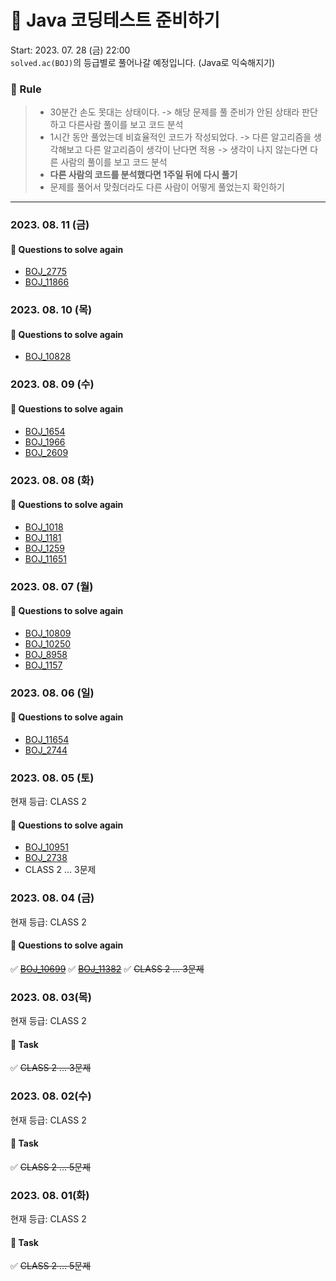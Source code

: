 # 🚀 Java 코딩테스트 준비하기 

Start: 2023. 07. 28 (금) 22:00 <br>
`solved.ac(BOJ)`의 등급별로 풀어나갈 예정입니다. (Java로 익숙해지기)

 ### 📝 Rule
> - 30분간 손도 못대는 상태이다. -> 해당 문제를 풀 준비가 안된 상태라 판단하고 다른사람 풀이를 보고 코드 분석
> - 1시간 동안 풀었는데 비효율적인 코드가 작성되었다. -> 다른 알고리즘을 생각해보고 다른 알고리즘이 생각이 난다면 적용 -> 생각이 나지 않는다면 다른 사람의 풀이를 보고 코드 분석
> - **다른 사람의 코드를 분석했다면 1주일 뒤에 다시 풀기**
> - 문제를 풀어서 맞췄더라도 다른 사람이 어떻게 풀었는지 확인하기

----
### 2023. 08. 11 (금)
#### 👀 Questions to solve again
- [BOJ_2775](https://www.acmicpc.net/problem/2775)
- [BOJ_11866](https://www.acmicpc.net/problem/11866)

### 2023. 08. 10 (목)
#### 👀 Questions to solve again
- [BOJ_10828](https://www.acmicpc.net/problem/10828)

### 2023. 08. 09 (수)
#### 👀 Questions to solve again
- [BOJ_1654](https://www.acmicpc.net/problem/1654)
- [BOJ_1966](https://www.acmicpc.net/problem/1966)
- [BOJ_2609](https://www.acmicpc.net/problem/2609)

### 2023. 08. 08 (화)
#### 👀 Questions to solve again
- [BOJ_1018](https://www.acmicpc.net/problem/1018)
- [BOJ_1181](https://www.acmicpc.net/problem/1181)
- [BOJ_1259](https://www.acmicpc.net/problem/1259)
- [BOJ_11651](https://www.acmicpc.net/problem/11651)

### 2023. 08. 07 (월)
#### 👀 Questions to solve again
- [BOJ_10809](https://www.acmicpc.net/problem/10809)
- [BOJ_10250](https://www.acmicpc.net/problem/10250)
- [BOJ_8958](https://www.acmicpc.net/problem/8958)
- [BOJ_1157](https://www.acmicpc.net/problem/1157)

### 2023. 08. 06 (일)
#### 👀 Questions to solve again
- [BOJ_11654](https://www.acmicpc.net/problem/11654)
- [BOJ_2744](https://www.acmicpc.net/problem/2744)

### 2023. 08. 05 (토)
현재 등급: CLASS 2
#### 👀 Questions to solve again
- [BOJ_10951](https://www.acmicpc.net/problem/10951)
- [BOJ_2738](https://www.acmicpc.net/problem/2738)
- CLASS 2 ... 3문제

### 2023. 08. 04 (금)
현재 등급: CLASS 2
#### 👀 Questions to solve again
✅ ~~[BOJ_10699](https://www.acmicpc.net/problem/10699)~~
✅ ~~[BOJ_11382](https://www.acmicpc.net/problem/11382)~~
✅ ~~CLASS 2 ... 3문제~~

### 2023. 08. 03(목)
현재 등급: CLASS 2
#### 📝 Task
✅ ~~CLASS 2 ... 3문제~~

### 2023. 08. 02(수)
현재 등급: CLASS 2
#### 📝 Task
✅ ~~CLASS 2 ... 5문제~~

### 2023. 08. 01(화)
현재 등급: CLASS 2
#### 📝 Task
✅ ~~CLASS 2 ... 5문제~~
